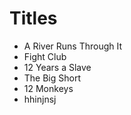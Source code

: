 # Titles

- A River Runs Through It
- Fight Club
- 12 Years a Slave
- The Big Short
- 12 Monkeys
- hhinjnsj

